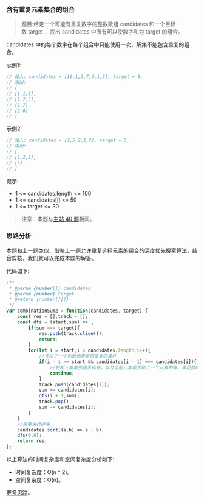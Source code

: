 ### 含有重复元素集合的组合

> 题目:给定一个可能有重复数字的整数数组 candidates 和一个目标数 target ，找出 candidates 中所有可以使数字和为 target 的组合。

candidates 中的每个数字在每个组合中只能使用一次，解集不能包含重复的组合。 

示例1:

```js
// 输入: candidates = [10,1,2,7,6,1,5], target = 8,
// 输出:
// [
// [1,1,6],
// [1,2,5],
// [1,7],
// [2,6]
// ]
```

示例2:

```js
// 输入: candidates = [2,5,2,1,2], target = 5,
// 输出:
// [
// [1,2,2],
// [5]
// ]
```
 
提示:

* 1 <= candidates.length <= 100
* 1 <= candidates[i] <= 50
* 1 <= target <= 30

> 注意：本题与[主站 40 题](https://leetcode-cn.com/problems/combination-sum-ii/)相同。

### 思路分析

本题和上一题类似，借鉴上一题[允许重复选择元素的组合](/app/codes/2/combinationSum.md)的深度优先搜索算法，结合剪枝，我们就可以完成本题的解答。

代码如下:

```js
/**
 * @param {number[]} candidates
 * @param {number} target
 * @return {number[][]}
 */
var combinationSum2 = function(candidates, target) {
    const res = [],track = [];
    const dfs = (start,sum) => {
        if(sum === target){
            res.push(track.slice());
            return;
        }
        for(let i = start;i < candidates.length;i++){
            //多加了一个判断元素是否重复的条件
            if(i - 1 >= start && candidates[i - 1] === candidates[i]){
                //判断元素索引是否存在，以及当前元素是否和上一个元素相等，满足就跳过
                continue;
            }
            track.push(candidates[i]);
            sum += candidates[i];
            dfs(i + 1,sum);
            track.pop();
            sum -= candidates[i];
        }
    }
    //需要进行排序
    candidates.sort((a,b) => a - b);
    dfs(0,0);
    return res;
};
```

以上算法的时间复杂度和空间复杂度分析如下:

* 时间复杂度：O(n ^ 2)。
* 空间复杂度：O(n)。

[更多思路](https://leetcode-cn.com/problems/4sjJUc/solution/java-hui-su-jian-zhi-jiao-ni-ru-he-bi-mi-nx9y/)。

